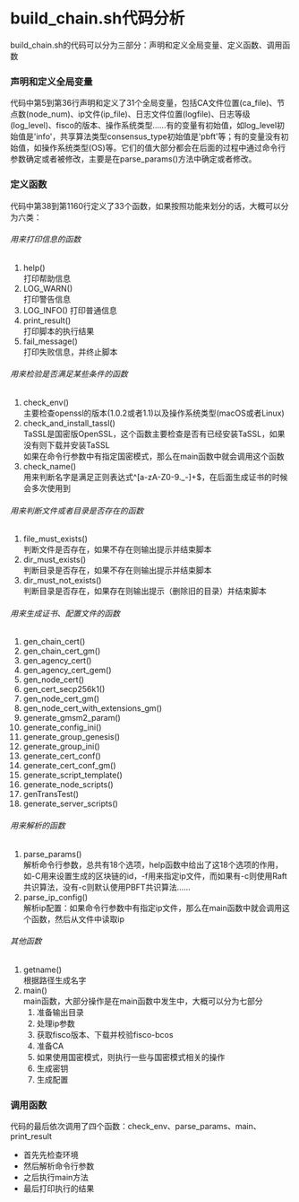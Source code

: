 # build_chain.sh代码分析
build_chain.sh的代码可以分为三部分：声明和定义全局变量、定义函数、调用函数
### 声明和定义全局变量
代码中第5到第36行声明和定义了31个全局变量，包括CA文件位置(ca_file)、节点数(node_num)、ip文件(ip_file)、日志文件位置(logfile)、日志等级(log_level)、fisco的版本、操作系统类型......有的变量有初始值，如log_level初始值是'info'，共享算法类型consensus_type初始值是'pbft'等；有的变量没有初始值，如操作系统类型(OS)等。它们的值大部分都会在后面的过程中通过命令行参数确定或者被修改，主要是在parse_params()方法中确定或者修改。
### 定义函数
代码中第38到第1160行定义了33个函数，如果按照功能来划分的话，大概可以分为六类：
###### 用来打印信息的函数
1. help()   
打印帮助信息
2. LOG_WARN()    
打印警告信息
3. LOG_INFO()
打印普通信息
4. print_result()    
打印脚本的执行结果
5. fail_message()    
打印失败信息，并终止脚本

###### 用来检验是否满足某些条件的函数
1. check_env()    
主要检查openssl的版本(1.0.2或者1.1)以及操作系统类型(macOS或者Linux)
2. check_and_install_tassl()   
TaSSL是国密版OpenSSL，这个函数主要检查是否有已经安装TaSSL，如果没有则下载并安装TaSSL    
如果在命令行参数中有指定国密模式，那么在main函数中就会调用这个函数
3. check_name()    
用来判断名字是满足正则表达式^[a-zA-Z0-9.\_-]+$，在后面生成证书的时候会多次使用到

###### 用来判断文件或者目录是否存在的函数
1. file_must_exists()   
判断文件是否存在，如果不存在则输出提示并结束脚本
2. dir_must_exists()   
判断目录是否存在，如果不存在则输出提示并结束脚本
3. dir_must_not_exists()   
判断目录是否存在，如果存在则输出提示（删除旧的目录）并结束脚本

###### 用来生成证书、配置文件的函数
1. gen_chain_cert()
2. gen_chain_cert_gm()
3. gen_agency_cert()
4. gen_agency_cert_gem()
5. gen_node_cert()
6. gen_cert_secp256k1()
7. gen_node_cert_gm()
8. gen_node_cert_with_extensions_gm()
9. generate_gmsm2_param()
10. generate_config_ini()
11. generate_group_genesis()
12. generate_group_ini()
13. generate_cert_conf()
14. generate_cert_conf_gm()
15. generate_script_template()
16. generate_node_scripts()
17. genTransTest()
18. generate_server_scripts()


###### 用来解析的函数
1. parse_params()   
解析命令行参数，总共有18个选项，help函数中给出了这18个选项的作用，如-C用来设置生成的区块链的id，-f用来指定ip文件，而如果有-c则使用Raft共识算法，没有-c则默认使用PBFT共识算法......
2. parse_ip_config()   
解析ip配置：如果命令行参数中有指定ip文件，那么在main函数中就会调用这个函数，然后从文件中读取ip

###### 其他函数
1. getname()    
根据路径生成名字
2. main()    
main函数，大部分操作是在main函数中发生中，大概可以分为七部分
    1. 准备输出目录
    2. 处理ip参数
    3. 获取fisco版本、下载并校验fisco-bcos
    4. 准备CA
    5. 如果使用国密模式，则执行一些与国密模式相关的操作
    6. 生成密钥
    7. 生成配置

### 调用函数
代码的最后依次调用了四个函数：check_env、parse_params、main、print_result   
- 首先先检查环境
- 然后解析命令行参数
- 之后执行main方法
- 最后打印执行的结果
